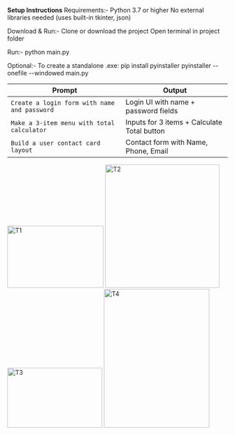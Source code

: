 **Setup Instructions**
Requirements:-
  Python 3.7 or higher
  No external libraries needed (uses built-in tkinter, json)

Download & Run:-
  Clone or download the project
  Open terminal in project folder

Run:-
  python main.py

Optional:-
  To create a standalone .exe:
    pip install pyinstaller
    pyinstaller --onefile --windowed main.py



| Prompt                                       | Output                                      |
| -------------------------------------------- | ------------------------------------------- |
| `Create a login form with name and password` | Login UI with name + password fields        |
| `Make a 3-item menu with total calculator`   | Inputs for 3 items + Calculate Total button |
| `Build a user contact card layout`           | Contact form with Name, Phone, Email        |

<img width="220" height="142" alt="T1" src="https://github.com/user-attachments/assets/1ba8965f-7017-452e-904b-dc3ceb60545c" />
<img width="261" height="282" alt="T2" src="https://github.com/user-attachments/assets/ad85eb18-9ab4-4cd2-b9c4-f924d24cd245" />
<img width="217" height="137" alt="T3" src="https://github.com/user-attachments/assets/155a7ddd-bb2b-4e19-98a5-57dd804bce0d" />
<img width="241" height="317" alt="T4" src="https://github.com/user-attachments/assets/a404d859-6156-45c2-818c-66a4a6358a21" />

